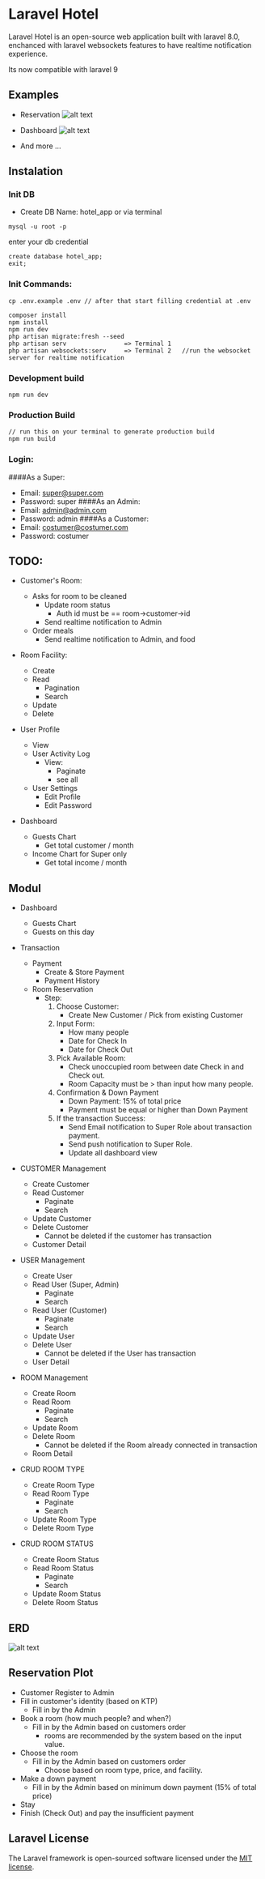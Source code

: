 # Laravel Hotel
Laravel Hotel is an open-source web application built with laravel 8.0, enchanced with laravel websockets features to have realtime notification experience.

Its now compatible with laravel 9
## Examples
- Reservation
![alt text](https://github.com/WailanTirajoh/laravel_hotel/blob/main/example-b.png?raw=true)

- Dashboard
![alt text](https://github.com/WailanTirajoh/laravel_hotel/blob/main/example.png?raw=true)
- And more ...

## Instalation 

### Init DB
- Create DB Name: hotel_app
or via terminal
```
mysql -u root -p
```
enter your db credential
```
create database hotel_app;
exit;
```
### Init Commands:
```
cp .env.example .env // after that start filling credential at .env

composer install
npm install 
npm run dev
php artisan migrate:fresh --seed
php artisan serv                => Terminal 1
php artisan websockets:serv     => Terminal 2   //run the websocket server for realtime notification
```

### Development build
```
npm run dev
```

### Production Build
```
// run this on your terminal to generate production build
npm run build
```

### Login:
####As a Super:
- Email: super@super.com
- Password: super
####As an Admin:
- Email: admin@admin.com
- Password: admin
####As a Customer:
- Email: costumer@costumer.com
- Password: costumer

## TODO:
- Customer's Room:
    - Asks for room to be cleaned
        - Update room status
            - Auth id must be == room->customer->id 
        - Send realtime notification to Admin
    - Order meals
        - Send realtime notification to Admin, and food

- Room Facility:
    - Create
    - Read
        - Pagination
        - Search
    - Update
    - Delete

- User Profile
    - View
    - User Activity Log
        - View:
            - Paginate
            - see all
    - User Settings
        - Edit Profile
        - Edit Password

- Dashboard
    - Guests Chart
        - Get total customer / month
    - Income Chart for Super only
        - Get total income / month

## Modul
- Dashboard
    - Guests Chart
    - Guests on this day

- Transaction
    - Payment
        - Create & Store Payment
        - Payment History
    - Room Reservation
        - Step:
            1. Choose Customer:
                - Create New Customer / Pick from existing Customer
            2. Input Form:
                - How many people
                - Date for Check In
                - Date for Check Out
            3. Pick Available Room:
                - Check unoccupied room between date Check in and Check out.
                - Room Capacity must be > than input how many people.
            4. Confirmation & Down Payment
                - Down Payment: 15% of total price
                - Payment must be equal or higher than Down Payment
            5. If the transaction Success:
                - Send Email notification to Super Role about transaction payment.
                - Send push notification to Super Role.
                - Update all dashboard view

- CUSTOMER Management
    - Create Customer
    - Read Customer
        - Paginate
        - Search
    - Update Customer
    - Delete Customer
        - Cannot be deleted if the customer has transaction
    - Customer Detail

- USER Management
    - Create User
    - Read User (Super, Admin)
        - Paginate
        - Search
    - Read User (Customer)
        - Paginate
        - Search
    - Update User
    - Delete User
        - Cannot be deleted if the User has transaction
    - User Detail

- ROOM Management
    - Create Room
    - Read Room
        - Paginate
        - Search
    - Update Room
    - Delete Room
        - Cannot be deleted if the Room already connected in transaction
    - Room Detail

- CRUD ROOM TYPE
    - Create Room Type
    - Read Room Type
        - Paginate 
        - Search
    - Update Room Type
    - Delete Room Type

- CRUD ROOM STATUS
    - Create Room Status
    - Read Room Status
        - Paginate
        - Search
    - Update Room Status
    - Delete Room Status





## ERD
![alt text](https://github.com/WailanTirajoh/laravel_hotel/blob/main/erd.PNG?raw=true)

## Reservation Plot

- Customer Register to Admin
- Fill in customer's identity (based on KTP)
    - Fill in by the Admin
- Book a room (how much people? and when?)
    - Fill in by the Admin based on customers order
        - rooms are recommended by the system based on the input value.
- Choose the room
    - Fill in by the Admin based on customers order
        - Choose based on room type, price, and facility.
- Make a down payment
    - Fill in by the Admin based on minimum down payment (15% of total price)
- Stay
- Finish (Check Out) and pay the insufficient payment


## Laravel License

The Laravel framework is open-sourced software licensed under the [MIT license](https://opensource.org/licenses/MIT).
